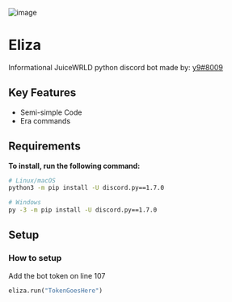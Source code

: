![image]([https://imgur.com/a/yGl1kCd](https://i.imgur.com/M0txlFq.png))

Eliza
=======
Informational JuiceWRLD python discord bot made by: [y9#8009](https://discord.com/users/869395298626187324)

Key Features
------------

- Semi-simple Code
- Era commands

Requirements
----------

**To install, run the following command:**

``` sh
# Linux/macOS
python3 -m pip install -U discord.py==1.7.0

# Windows
py -3 -m pip install -U discord.py==1.7.0
```
Setup
-------------

### How to setup
Add the bot token on line 107
``` py
eliza.run("TokenGoesHere")
```

